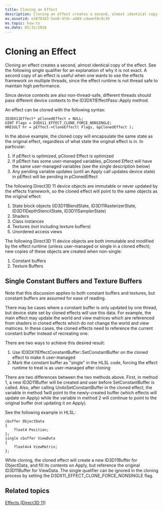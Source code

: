 ```yaml
---
title: Cloning an Effect
description: Cloning an effect creates a second, almost identical copy of the effect.
ms.assetid: e3870363-5ee8-4fdc-a489-cdaeef8c9c39
ms.topic: how-to
ms.date: 05/31/2018
---
```


# Cloning an Effect

Cloning an effect creates a second, almost identical copy of the effect. See the following single qualifier for an explanation of why it is not exact. A second copy of an effect is useful when one wants to use the effects framework on multiple threads, since the effect runtime is not thread safe to maintain high performance.

Since device contexts are also non-thread-safe, different threads should pass different device contexts to the ID3DX11EffectPass::Apply method.

An effect can be cloned with the following syntax:


```
ID3DX11Effect* pClonedEffect = NULL;
UINT Flags = D3DX11_EFFECT_CLONE_FORCE_NONSINGLE;
HRESULT hr = pEffect->CloneEffect( Flags, &pClonedEffect );
```



In the above example, the cloned copy will encapsulate the same state as the original effect, regardless of what state the original effect is in. In particular:

1.  If pEffect is optimized, pCloned Effect is optimized
2.  If pEffect has some user-managed variables, pCloned Effect will have the same user-managed variables (see the single description below)
3.  Any pending variable updates (until an Apply call updates device state) in pEffect will be pending in pClonedEffect

The following Direct3D 11 device objects are immutable or never updated by the effects framework, so the cloned effect will point to the same objects as the original effect:

1.  State block objects (ID3D11BlendState, ID3D11RasterizerState, ID3D11DepthStencilState, ID3D11SamplerState)
2.  Shaders
3.  Class instances
4.  Textures (not including texture buffers)
5.  Unordered access views

The following Direct3D 11 device objects are both immutable and modified by the effect runtime (unless user-managed or single in a cloned effect); new copies of these objects are created when non-single:

1.  Constant buffers
2.  Texture Buffers

## Single Constant Buffers and Texture Buffers

Note that this discussion applies to both constant buffers and textures, but constant buffers are assumed for ease of reading.

There may be cases where a constant buffer is only updated by one thread, but device state set by cloned effects will use this data. For example, the main effect may update the world and view matrices which are referenced from shaders in cloned effects which do not change the world and view matrices. In these cases, the cloned effects need to reference the current constant buffer instead of recreating one.

There are two ways to achieve this desired result:

1.  Use ID3DX11EffectConstantBuffer::SetConstantBuffer on the cloned effect to make it user-managed
2.  Mark the constant buffer as "single" in the HLSL code, forcing the effect runtime to treat is as user-managed after cloning

There are two differences between the two methods above. First, in method 1, a new ID3D11Buffer will be created and user before SetConstantBuffer is called. Also, after calling UndoSetConstantBuffer in the cloned effect, the variable in method 1will point to the newly-created buffer (which effects will update on Apply) while the variable in method 2 will continue to point to the original buffer (not updating it on Apply).

See the following example in HLSL:


```
cbuffer ObjectData
{
    float4 Position;
};
single cbuffer ViewData
{
    float4x4 ViewMatrix;
};
```



While cloning, the cloned effect will create a new ID3D11Buffer for ObjectData, and fill its contents on Apply, but reference the original ID3D11Buffer for ViewData. The single qualifier can be ignored in the cloning process by setting the D3DX11\_EFFECT\_CLONE\_FORCE\_NONSINGLE flag.

## Related topics

<dl> <dt>

[Effects (Direct3D 11)](d3d11-graphics-programming-guide-effects.md)
</dt> </dl>

 

 




